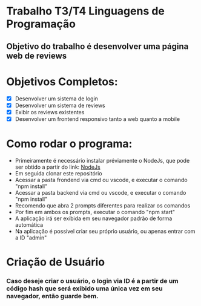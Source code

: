 # Trabalho T3/T4 Linguagens de Programação
## Objetivo do trabalho é desenvolver uma página web de reviews

# Objetivos Completos:
- [X] Desenvolver um sistema de login
- [X] Desenvolver um sistema de reviews
- [X] Exibir os reviews existentes
- [X] Desenvolver um frontend responsivo tanto a web quanto a mobile

# Como rodar o programa:
- Primeiramente é necessário instalar préviamente o NodeJs, que pode ser obtido a partir do link: [NodeJs](https://nodejs.org/en/)
- Em seguida clonar este repositório
- Acessar a pasta frondend via cmd ou vscode, e executar o comando "npm install"
- Acessar a pasta backend via cmd ou vscode, e executar o comando "npm install"
- Recomendo que abra 2 prompts diferentes para realizar os comandos
- Por fim em ambos os prompts, executar o comando "npm start"
- A aplicação irá ser exibida em seu navegador padrão de forma automática
- Na aplicação é possível criar seu próprio usuário, ou apenas entrar com a ID "admin"

# Criação de Usuário
### Caso deseje criar o usuário, o login via ID é a partir de um código hash que será exibido uma única vez em seu navegador, então guarde bem.
